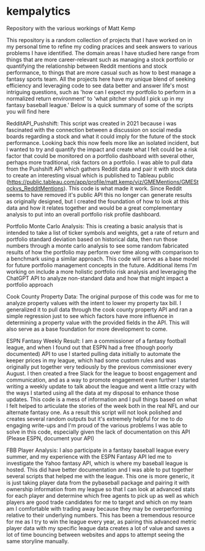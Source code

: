 # kempalytics
Repository with the various workings of Matt Kemp

This repository is a random collection of projects that I have worked on in my personal time to refine my coding pracices and seek answers to various problems I have identified. The domain areas I have studied here range from things that are more career-relevant such as managing a stock portfolio or quantifying the relationship between Reddit mentions and stock performance, to things that are more casual such as how to best manage a fantasy sports team. All the projects here have my unique blend of seeking efficiency and leveraging code to see data better and answer life's most intriguing questions, such as 'how can I expect my portfolio to perform in a normalized return environment' to 'what pitcher should I pick up in my fantasy baseball league.' Below is a quick summary of some of the scripts you will find here

RedditAPI_Pushshift: This script was created in 2021 because i was fascinated with the connection between a discussion on social media boards regarding a stock and what it could imply for the future of the stock performance. Looking back this now feels more like an isolated incident, but I wanted to try and quantify the impact and create what I felt could be a risk factor that could be monitored on a portfolio dashboard with several other, perhaps more traditional, risk factors on a portfolio. I was able to pull data from the Pushshift API which gathers Reddit data and pair it with stock data to create an interesting visual which is published to Tableau public (https://public.tableau.com/app/profile/matt.kemp/viz/GMEMentions/GMEStockvs_RedditMentions). This code is what made it work. Since Reddit seems to have removed it's public API this no longer can generate results as originally designed, but I created the foundation of how to look at this data and how it relates together and would be a great complementary analysis to put into an overall portfolio risk profile dashboard.

Portfolio Monte Carlo Analysis: This is creating a basic analysis that is intended to take a list of ticker symbols and weights, get a rate of return and portfolio standard deviation based on historical data, then run those numbers through a monte carlo analysis to see some random fabricated results of how the portfolio may perform over time along with comparison to a benchmark using a similar approach. This code will serve as a base model for future portfolio management concepts in the future. Additional items I'm working on include a more holistic portfolio risk analysis and leveraging the ChatGPT API to analyze non-standard data and how that might impact a portfolio approach

Cook County Property Data: The original purpose of this code was for me to analyze property values with the intent to lower my property tax bill. I generalized it to pull data through the cook county property API and ran a simple regression just to see which factors have more influence in determining a property value with the provided fields in the API. This will also serve as a base foundation for more development to come.

ESPN Fantasy Weekly Result: I am a commissioner of a fantasy football league, and when I found out that ESPN had a free (though poorly documented) API to use I started pulling data initially to automate the keeper prices in my league, which had some custom rules and was originally put together very tediously by the previous commissioner every August. I then created a free Slack for the league to boost engagement and communication, and as a way to promote engagement even further I started writing a weekly update to talk about the league and went a little crazy with the ways I started using all the data at my disposal to enhance those updates. This code is a mess of information and I pull things based on what I felt helped to articulate the stories of the week both in the real NFL and our alternate fantasy one. As a result this script will not look polished and creates several random outputs but it's extremely helpful for me to do engaging write-ups and I'm proud of the various problems I was able to solve in this code, especially given the lack of documentation on this API (Please ESPN, document your API)

FBB Player Analysis: I also participate in a fantasy baseball league every summer, and my experience with the ESPN Fantasy API led me to investigate the Yahoo fantasy API, which is where my baseball league is hosted. This did have better documentation and I was able to put together several scripts that helped me with the league. This one is more generic, it is just taking player data from the pybaseball package and pairing it with ownership information from my league so that I can look at advanced stats for each player and determine which free agents to pick up as well as which players are good trade candidates for me to target and which on my team am I comfortable with trading away because they may be overperforming relative to their underlying numbers. This has been a tremendous resource for me as I try to win the league every year, as pairing this advanced metric player data with my specific league data creates a lot of value and saves a lot of time bouncing between websites and apps to attempt seeing the same storyline manually.